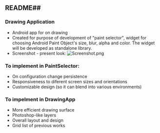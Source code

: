 ## README##

### Drawing Application  ###

* Android app for on drawing
* Created for purpose of development of "paint selector", widget for choosing Android Paint Object's size, blur, alpha and color. The widget will be developed as standalone library. 
* Screenshot - present look:
![Screenshot.png](https://bitbucket.org/repo/9a9649/images/837101722-Screenshot.png)

### To implement in PaintSelector: ###

* On configuration change persistence
* Responsiveness to diferent screen sizes and orientations
* Customizable design (so it can blend into various environments)

### To impelment in DrawingApp ###

* More efficient drawing surface
* Photoshop-like layers
* Overall layout and design
* Grid list of previous works